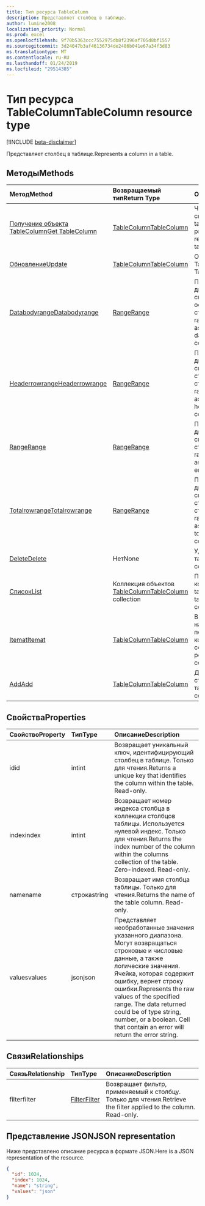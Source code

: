 ```yaml
---
title: Тип ресурса TableColumn
description: Представляет столбец в таблице.
author: lumine2008
localization_priority: Normal
ms.prod: excel
ms.openlocfilehash: 9f70b5363ccc7552975db8f2396af705d8bf1557
ms.sourcegitcommit: 3d24047b3af46136734de2486b041e67a34f3d83
ms.translationtype: MT
ms.contentlocale: ru-RU
ms.lasthandoff: 01/24/2019
ms.locfileid: "29514385"
---
```

# <a name="tablecolumn-resource-type"></a><span data-ttu-id="e6593-103">Тип ресурса TableColumn</span><span class="sxs-lookup"><span data-stu-id="e6593-103">TableColumn resource type</span></span>

[!INCLUDE [beta-disclaimer](../../includes/beta-disclaimer.md)]

<span data-ttu-id="e6593-104">Представляет столбец в таблице.</span><span class="sxs-lookup"><span data-stu-id="e6593-104">Represents a column in a table.</span></span>


## <a name="methods"></a><span data-ttu-id="e6593-105">Методы</span><span class="sxs-lookup"><span data-stu-id="e6593-105">Methods</span></span>

| <span data-ttu-id="e6593-106">Метод</span><span class="sxs-lookup"><span data-stu-id="e6593-106">Method</span></span>           | <span data-ttu-id="e6593-107">Возвращаемый тип</span><span class="sxs-lookup"><span data-stu-id="e6593-107">Return Type</span></span>    |<span data-ttu-id="e6593-108">Описание</span><span class="sxs-lookup"><span data-stu-id="e6593-108">Description</span></span>|
|:---------------|:--------|:----------|
|[<span data-ttu-id="e6593-109">Получение объекта TableColumn</span><span class="sxs-lookup"><span data-stu-id="e6593-109">Get TableColumn</span></span>](../api/tablecolumn-get.md) | [<span data-ttu-id="e6593-110">TableColumn</span><span class="sxs-lookup"><span data-stu-id="e6593-110">TableColumn</span></span>](tablecolumn.md) |<span data-ttu-id="e6593-111">Чтение свойств и связей объекта tableColumn.</span><span class="sxs-lookup"><span data-stu-id="e6593-111">Read properties and relationships of tableColumn object.</span></span>|
|[<span data-ttu-id="e6593-112">Обновление</span><span class="sxs-lookup"><span data-stu-id="e6593-112">Update</span></span>](../api/tablecolumn-update.md) | [<span data-ttu-id="e6593-113">TableColumn</span><span class="sxs-lookup"><span data-stu-id="e6593-113">TableColumn</span></span>](tablecolumn.md) |<span data-ttu-id="e6593-114">Обновление объекта TableColumn.</span><span class="sxs-lookup"><span data-stu-id="e6593-114">Update TableColumn object.</span></span> |
|[<span data-ttu-id="e6593-115">Databodyrange</span><span class="sxs-lookup"><span data-stu-id="e6593-115">Databodyrange</span></span>](../api/tablecolumn-databodyrange.md)|[<span data-ttu-id="e6593-116">Range</span><span class="sxs-lookup"><span data-stu-id="e6593-116">Range</span></span>](range.md)|<span data-ttu-id="e6593-117">Получает объект диапазона, связанный с основными данными столбца.</span><span class="sxs-lookup"><span data-stu-id="e6593-117">Gets the range object associated with the data body of the column.</span></span>|
|[<span data-ttu-id="e6593-118">Headerrowrange</span><span class="sxs-lookup"><span data-stu-id="e6593-118">Headerrowrange</span></span>](../api/tablecolumn-headerrowrange.md)|[<span data-ttu-id="e6593-119">Range</span><span class="sxs-lookup"><span data-stu-id="e6593-119">Range</span></span>](range.md)|<span data-ttu-id="e6593-120">Получает объект диапазона, связанный со строкой заголовков столбца.</span><span class="sxs-lookup"><span data-stu-id="e6593-120">Gets the range object associated with the header row of the column.</span></span>|
|[<span data-ttu-id="e6593-121">Range</span><span class="sxs-lookup"><span data-stu-id="e6593-121">Range</span></span>](../api/tablecolumn-range.md)|[<span data-ttu-id="e6593-122">Range</span><span class="sxs-lookup"><span data-stu-id="e6593-122">Range</span></span>](range.md)|<span data-ttu-id="e6593-123">Получает объект диапазона, связанный со всем столбцом.</span><span class="sxs-lookup"><span data-stu-id="e6593-123">Gets the range object associated with the entire column.</span></span>|
|[<span data-ttu-id="e6593-124">Totalrowrange</span><span class="sxs-lookup"><span data-stu-id="e6593-124">Totalrowrange</span></span>](../api/tablecolumn-totalrowrange.md)|[<span data-ttu-id="e6593-125">Range</span><span class="sxs-lookup"><span data-stu-id="e6593-125">Range</span></span>](range.md)|<span data-ttu-id="e6593-126">Получает объект диапазона, связанный со строкой итогов столбца.</span><span class="sxs-lookup"><span data-stu-id="e6593-126">Gets the range object associated with the totals row of the column.</span></span>|
|[<span data-ttu-id="e6593-127">Delete</span><span class="sxs-lookup"><span data-stu-id="e6593-127">Delete</span></span>](../api/tablecolumn-delete.md)|<span data-ttu-id="e6593-128">Нет</span><span class="sxs-lookup"><span data-stu-id="e6593-128">None</span></span>|<span data-ttu-id="e6593-129">Удаляет столбец из таблицы.</span><span class="sxs-lookup"><span data-stu-id="e6593-129">Deletes the column from the table.</span></span>|
|[<span data-ttu-id="e6593-130">Список</span><span class="sxs-lookup"><span data-stu-id="e6593-130">List</span></span>](../api/tablecolumn-list.md) | <span data-ttu-id="e6593-131">Коллекция объектов [TableColumn](tablecolumn.md)</span><span class="sxs-lookup"><span data-stu-id="e6593-131">[TableColumn](tablecolumn.md) collection</span></span> |<span data-ttu-id="e6593-132">Получение коллекции объектов tableColumn.</span><span class="sxs-lookup"><span data-stu-id="e6593-132">Get tableColumn object collection.</span></span> |
|[<span data-ttu-id="e6593-133">Itemat</span><span class="sxs-lookup"><span data-stu-id="e6593-133">Itemat</span></span>](../api/tablecolumncollection-itemat.md)|[<span data-ttu-id="e6593-134">TableColumn</span><span class="sxs-lookup"><span data-stu-id="e6593-134">TableColumn</span></span>](tablecolumn.md)|<span data-ttu-id="e6593-135">Возвращает столбец на основании его позиции в коллекции.</span><span class="sxs-lookup"><span data-stu-id="e6593-135">Gets a column based on its position in the collection.</span></span>|
|[<span data-ttu-id="e6593-136">Add</span><span class="sxs-lookup"><span data-stu-id="e6593-136">Add</span></span>](../api/tablecolumncollection-add.md)|[<span data-ttu-id="e6593-137">TableColumn</span><span class="sxs-lookup"><span data-stu-id="e6593-137">TableColumn</span></span>](tablecolumn.md)|<span data-ttu-id="e6593-138">Добавляет новый столбец в таблицу.</span><span class="sxs-lookup"><span data-stu-id="e6593-138">Adds a new column to the table.</span></span>|

## <a name="properties"></a><span data-ttu-id="e6593-139">Свойства</span><span class="sxs-lookup"><span data-stu-id="e6593-139">Properties</span></span>
| <span data-ttu-id="e6593-140">Свойство</span><span class="sxs-lookup"><span data-stu-id="e6593-140">Property</span></span>     | <span data-ttu-id="e6593-141">Тип</span><span class="sxs-lookup"><span data-stu-id="e6593-141">Type</span></span>   |<span data-ttu-id="e6593-142">Описание</span><span class="sxs-lookup"><span data-stu-id="e6593-142">Description</span></span>|
|:---------------|:--------|:----------|
|<span data-ttu-id="e6593-143">id</span><span class="sxs-lookup"><span data-stu-id="e6593-143">id</span></span>|<span data-ttu-id="e6593-144">int</span><span class="sxs-lookup"><span data-stu-id="e6593-144">int</span></span>|<span data-ttu-id="e6593-p101">Возвращает уникальный ключ, идентифицирующий столбец в таблице. Только для чтения.</span><span class="sxs-lookup"><span data-stu-id="e6593-p101">Returns a unique key that identifies the column within the table. Read-only.</span></span>|
|<span data-ttu-id="e6593-147">index</span><span class="sxs-lookup"><span data-stu-id="e6593-147">index</span></span>|<span data-ttu-id="e6593-148">int</span><span class="sxs-lookup"><span data-stu-id="e6593-148">int</span></span>|<span data-ttu-id="e6593-p102">Возвращает номер индекса столбца в коллекции столбцов таблицы. Используется нулевой индекс. Только для чтения.</span><span class="sxs-lookup"><span data-stu-id="e6593-p102">Returns the index number of the column within the columns collection of the table. Zero-indexed. Read-only.</span></span>|
|<span data-ttu-id="e6593-152">name</span><span class="sxs-lookup"><span data-stu-id="e6593-152">name</span></span>|<span data-ttu-id="e6593-153">строка</span><span class="sxs-lookup"><span data-stu-id="e6593-153">string</span></span>|<span data-ttu-id="e6593-p103">Возвращает имя столбца таблицы. Только для чтения.</span><span class="sxs-lookup"><span data-stu-id="e6593-p103">Returns the name of the table column. Read-only.</span></span>|
|<span data-ttu-id="e6593-156">values</span><span class="sxs-lookup"><span data-stu-id="e6593-156">values</span></span>|<span data-ttu-id="e6593-157">json</span><span class="sxs-lookup"><span data-stu-id="e6593-157">json</span></span>|<span data-ttu-id="e6593-p104">Представляет необработанные значения указанного диапазона. Могут возвращаться строковые и числовые данные, а также логические значения. Ячейка, которая содержит ошибку, вернет строку ошибки.</span><span class="sxs-lookup"><span data-stu-id="e6593-p104">Represents the raw values of the specified range. The data returned could be of type string, number, or a boolean. Cell that contain an error will return the error string.</span></span>|

## <a name="relationships"></a><span data-ttu-id="e6593-161">Связи</span><span class="sxs-lookup"><span data-stu-id="e6593-161">Relationships</span></span>
| <span data-ttu-id="e6593-162">Связь</span><span class="sxs-lookup"><span data-stu-id="e6593-162">Relationship</span></span> | <span data-ttu-id="e6593-163">Тип</span><span class="sxs-lookup"><span data-stu-id="e6593-163">Type</span></span>   |<span data-ttu-id="e6593-164">Описание</span><span class="sxs-lookup"><span data-stu-id="e6593-164">Description</span></span>|
|:---------------|:--------|:----------|
|<span data-ttu-id="e6593-165">filter</span><span class="sxs-lookup"><span data-stu-id="e6593-165">filter</span></span>|[<span data-ttu-id="e6593-166">Filter</span><span class="sxs-lookup"><span data-stu-id="e6593-166">Filter</span></span>](filter.md)|<span data-ttu-id="e6593-p105">Возвращает фильтр, применяемый к столбцу. Только для чтения.</span><span class="sxs-lookup"><span data-stu-id="e6593-p105">Retrieve the filter applied to the column. Read-only.</span></span>|

## <a name="json-representation"></a><span data-ttu-id="e6593-169">Представление JSON</span><span class="sxs-lookup"><span data-stu-id="e6593-169">JSON representation</span></span>

<span data-ttu-id="e6593-170">Ниже представлено описание ресурса в формате JSON.</span><span class="sxs-lookup"><span data-stu-id="e6593-170">Here is a JSON representation of the resource.</span></span>

<!-- {
  "blockType": "resource",
  "optionalProperties": [

  ],
  "@odata.type": "microsoft.graph.tableColumn"
}-->

```json
{
  "id": 1024,
  "index": 1024,
  "name": "string",
  "values": "json"
}

```

<!-- uuid: 8fcb5dbc-d5aa-4681-8e31-b001d5168d79
2015-10-25 14:57:30 UTC -->
<!--
{
  "type": "#page.annotation",
  "description": "TableColumn resource",
  "keywords": "",
  "section": "documentation",
  "tocPath": "",
  "suppressions": [
    "Error: /api-reference/beta/resources/tablecolumn.md:\r\n      Exception processing links.\r\n    System.ArgumentException: Link Definition was null. Link text: !INCLUDE [beta-disclaimer](../../includes/beta-disclaimer.md)\r\n      at ApiDoctor.Validation.DocFile.get_LinkDestinations()\r\n      at ApiDoctor.Validation.DocSet.ValidateLinks(Boolean includeWarnings, String[] relativePathForFiles, IssueLogger issues, Boolean requireFilenameCaseMatch, Boolean printOrphanedFiles)"
  ]
}
-->
